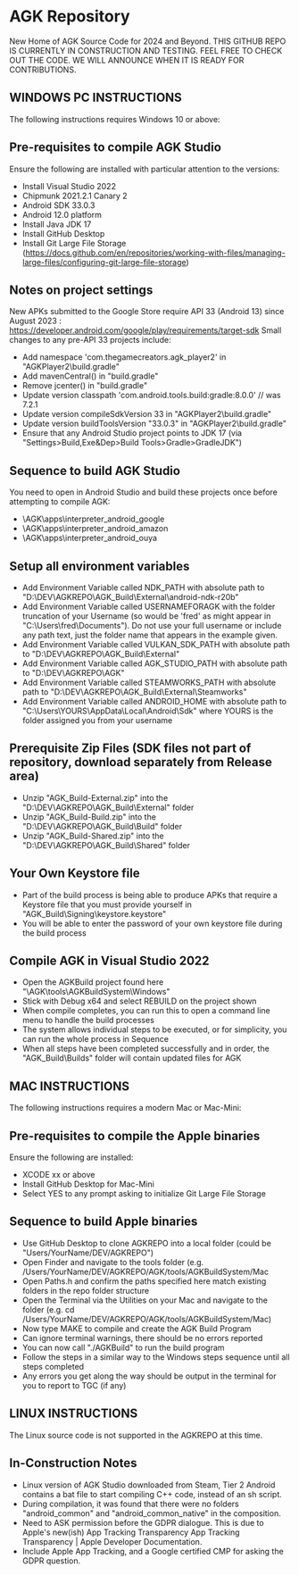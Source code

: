 # AGK Repository
New Home of AGK Source Code for 2024 and Beyond. THIS GITHUB REPO IS CURRENTLY IN CONSTRUCTION AND TESTING. FEEL FREE TO CHECK OUT THE CODE. WE WILL ANNOUNCE WHEN IT IS READY FOR CONTRIBUTIONS.

## WINDOWS PC INSTRUCTIONS
The following instructions requires Windows 10 or above:

## Pre-requisites to compile AGK Studio
Ensure the following are installed with particular attention to the versions:
- Install Visual Studio 2022
- Chipmunk 2021.2.1 Canary 2
- Android SDK 33.0.3
- Android 12.0 platform
- Install Java JDK 17
- Install GitHub Desktop
- Install Git Large File Storage (https://docs.github.com/en/repositories/working-with-files/managing-large-files/configuring-git-large-file-storage)

## Notes on project settings
New APKs submitted to the Google Store require API 33 (Android 13) since August 2023 : https://developer.android.com/google/play/requirements/target-sdk
Small changes to any pre-API 33 projects include:
- Add namespace 'com.thegamecreators.agk_player2' in "AGKPlayer2\build.gradle"
- Add mavenCentral() in "build.gradle"
- Remove jcenter() in "build.gradle"
- Update version classpath 'com.android.tools.build:gradle:8.0.0' // was 7.2.1
- Update version compileSdkVersion 33 in "AGKPlayer2\build.gradle"
- Update version buildToolsVersion "33.0.3" in "AGKPlayer2\build.gradle"
- Ensure that any Android Studio project points to JDK 17 (via "Settings>Build,Exe&Dep>Build Tools>Gradle>GradleJDK")

## Sequence to build AGK Studio
You need to open in Android Studio and build these projects once before attempting to compile AGK:
- \AGK\apps\interpreter_android_google
- \AGK\apps\interpreter_android_amazon
- \AGK\apps\interpreter_android_ouya 

## Setup all environment variables
- Add Environment Variable called NDK_PATH with absolute path to "D:\DEV\AGKREPO\AGK_Build\External\android-ndk-r20b"
- Add Environment Variable called USERNAMEFORAGK with the folder truncation of your Username (so would be 'fred' as might appear in "C:\Users\fred\Documents\"). Do not use your full username or include any path text, just the folder name that appears in the example given.
- Add Environment Variable called VULKAN_SDK_PATH with absolute path to "D:\DEV\AGKREPO\AGK_Build\External"
- Add Environment Variable called AGK_STUDIO_PATH with absolute path to "D:\DEV\AGKREPO\AGK"
- Add Environment Variable called STEAMWORKS_PATH with absolute path to "D:\DEV\AGKREPO\AGK_Build\External\Steamworks"
- Add Environment Variable called ANDROID_HOME with absolute path to "C:\Users\YOURS\AppData\Local\Android\Sdk" where YOURS is the folder assigned you from your username

## Prerequisite Zip Files (SDK files not part of repository, download separately from Release area)
- Unzip "AGK_Build-External.zip" into the "D:\DEV\AGKREPO\AGK_Build\External" folder
- Unzip "AGK_Build-Build.zip" into the "D:\DEV\AGKREPO\AGK_Build\Build" folder
- Unzip "AGK_Build-Shared.zip" into the "D:\DEV\AGKREPO\AGK_Build\Shared" folder

## Your Own Keystore file
- Part of the build process is being able to produce APKs that require a Keystore file that you must provide yourself in "AGK_Build\Signing\keystore.keystore"
- You will be able to enter the password of your own keystore file during the build process

## Compile AGK in Visual Studio 2022
- Open the AGKBuild project found here "\AGK\tools\AGKBuildSystem\Windows"
- Stick with Debug x64 and select REBUILD on the project shown
- When compile completes, you can run this to open a command line menu to handle the build processes
- The system allows individual steps to be executed, or for simplicity, you can run the whole process in Sequence
- When all steps have been completed successfully and in order, the "AGK_Build\Builds" folder will contain updated files for AGK

## MAC INSTRUCTIONS
The following instructions requires a modern Mac or Mac-Mini:

## Pre-requisites to compile the Apple binaries
Ensure the following are installed:
- XCODE xx or above
- Install GitHub Desktop for Mac-Mini
- Select YES to any prompt asking to initialize Git Large File Storage

## Sequence to build Apple binaries
- Use GitHub Desktop to clone AGKREPO into a local folder (could be "Users/YourName/DEV/AGKREPO")
- Open Finder and navigate to the tools folder (e.g. /Users/YourName/DEV/AGKREPO/AGK/tools/AGKBuildSystem/Mac
- Open Paths.h and confirm the paths specified here match existing folders in the repo folder structure
- Open the Terminal via the Utilities on your Mac and navigate to the folder (e.g. cd  /Users/YourName/DEV/AGKREPO/AGK/tools/AGKBuildSystem/Mac)
- Now type MAKE to compile and create the AGK Build Program
- Can ignore terminal warnings, there should be no errors reported
- You can now call "./AGKBuild" to run the build program
- Follow the steps in a similar way to the Windows steps sequence until all steps completed
- Any errors you get along the way should be output in the terminal for you to report to TGC (if any)

## LINUX INSTRUCTIONS
The Linux source code is not supported in the AGKREPO at this time.

## In-Construction Notes
* Linux version of AGK Studio downloaded from Steam, Tier 2 Android contains a bat file to start compiling C++ code, instead of an sh script.
* During compilation, it was found that there were no folders "android_common" and "android_common_native" in the composition.
* Need to ASK permission before the GDPR dialogue. This is due to Apple's new(ish) App Tracking Transparency App Tracking Transparency | Apple Developer Documentation.
* Include Apple App Tracking, and a Google certified CMP for asking the GDPR question.
